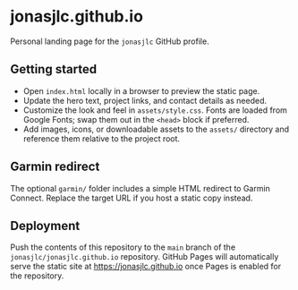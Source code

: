 # jonasjlc.github.io

Personal landing page for the `jonasjlc` GitHub profile.

## Getting started

- Open `index.html` locally in a browser to preview the static page.
- Update the hero text, project links, and contact details as needed.
- Customize the look and feel in `assets/style.css`. Fonts are loaded from Google Fonts; swap them out in the `<head>` block if preferred.
- Add images, icons, or downloadable assets to the `assets/` directory and reference them relative to the project root.

## Garmin redirect

The optional `garmin/` folder includes a simple HTML redirect to Garmin Connect. Replace the target URL if you host a static copy instead.

## Deployment

Push the contents of this repository to the `main` branch of the `jonasjlc/jonasjlc.github.io` repository. GitHub Pages will automatically serve the static site at https://jonasjlc.github.io once Pages is enabled for the repository.
